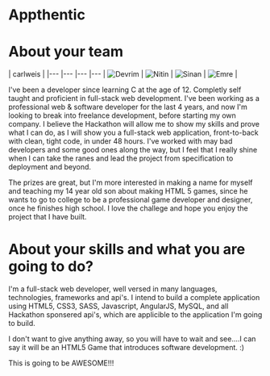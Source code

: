 Appthentic
================


About your team
===========================

| carlweis | 
|--- |--- |--- |---
| ![Devrim](https://pbs.twimg.com/profile_images/378800000863144334/uZWGPcJz_400x400.jpeg) | ![Nitin](https://pbs.twimg.com/profile_images/1416284972/NitinGupta-1.jpg) | ![Sinan](https://pbs.twimg.com/profile_images/533920104249954305/8KZPcvIa.jpeg) | ![Emre](https://pbs.twimg.com/profile_images/513260359398871040/z-_436ig.jpeg) |

I've been a developer since learning C at the age of 12. Completly self taught and proficient in full-stack
web development. I've been working as a professional web &amp; software developer for the last 4 years, and now I'm
looking to break into freelance development, before starting my own company. I believe the Hackathon will allow me to
show my skills and prove what I can do, as I will show you a full-stack web application, front-to-back with clean,
tight code, in under 48 hours. I've worked with may bad developers and some good ones along the way, but I feel that I
really shine when I can take the ranes and lead the project from specification to deployment and beyond.

The prizes are great, but I'm more interested in making a name for myself and teaching my 14 year old
son about making HTML 5 games, since he wants to go to college to be a professional game developer and designer, 
once he finishes high school. I love the challege and hope you enjoy the project that I have built.

About your skills and what you are going to do?
=======
I'm a full-stack web developer, well versed in many languages, technologies, frameworks and api's.
I intend to build a complete application using HTML5, CSS3, SASS, Javascript, AngularJS, MySQL, 
and all Hackathon sponsered api's, which are applicible to the application I'm going to build.

I don't want to give anything away, so you will have to wait and see....I can say it will be an HTML5 Game that 
introduces software development. :)

This is going to be AWESOME!!!



